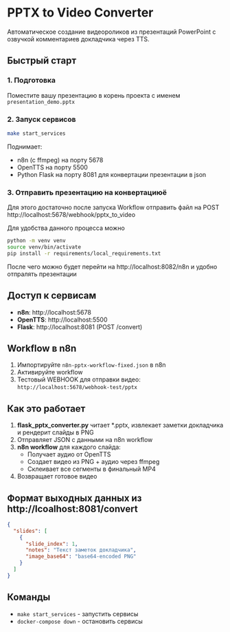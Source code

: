 # PPTX to Video Converter

Автоматическое создание видеороликов из презентаций PowerPoint с озвучкой комментариев докладчика через TTS.

## Быстрый старт

### 1. Подготовка
Поместите вашу презентацию в корень проекта с именем `presentation_demo.pptx`

### 2. Запуск сервисов
```bash
make start_services
```
Поднимает:
- n8n (с ffmpeg) на порту 5678
- OpenTTS на порту 5500
- Python Flask на порту 8081 для конвертации презентации в json

### 3. Отправить презентацию на конвертациюё
Для этого достаточно после запуска Workflow отправить файл на POST http://localhost:5678/webhook/pptx_to_video

Для удобства данного процесса можно
```bash
python -m venv venv
source venv/bin/activate
pip install -r requirements/local_requirements.txt

```
После чего можно будет перейти на http://localhost:8082/n8n и удобно отпралять презентации

## Доступ к сервисам

- **n8n**: http://localhost:5678
- **OpenTTS**: http://localhost:5500
- **Flask**: http://localhost:8081 (POST /convert)

## Workflow в n8n

1. Импортируйте `n8n-pptx-workflow-fixed.json` в n8n
2. Активируйте workflow
3. Тестовый WEBHOOK для отправки видео: `http://localhost:5678/webhook-test/pptx`

## Как это работает

1. **flask_pptx_converter.py** читает *.pptx, извлекает заметки докладчика и рендерит слайды в PNG
2. Отправляет JSON с данными на n8n workflow
3. **n8n workflow** для каждого слайда:
   - Получает аудио от OpenTTS
   - Создает видео из PNG + аудио через ffmpeg
   - Склеивает все сегменты в финальный MP4
4. Возвращает готовое видео

## Формат выходных данных из http://lcoalhost:8081/convert

```json
{
  "slides": [
    {
      "slide_index": 1,
      "notes": "Текст заметок докладчика",
      "image_base64": "base64-encoded PNG"
    }
  ]
}
```

## Команды

- `make start_services` - запустить сервисы
- `docker-compose down` - остановить сервисы